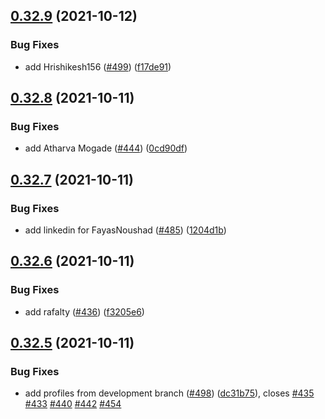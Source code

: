 ## [0.32.9](https://github.com/EddieHubCommunity/LinkFree/compare/v0.32.8...v0.32.9) (2021-10-12)


### Bug Fixes

* add Hrishikesh156 ([#499](https://github.com/EddieHubCommunity/LinkFree/issues/499)) ([f17de91](https://github.com/EddieHubCommunity/LinkFree/commit/f17de91ef692371354fe11a9d8f8b5979082a79e))



## [0.32.8](https://github.com/EddieHubCommunity/LinkFree/compare/v0.32.7...v0.32.8) (2021-10-11)


### Bug Fixes

* add Atharva Mogade ([#444](https://github.com/EddieHubCommunity/LinkFree/issues/444)) ([0cd90df](https://github.com/EddieHubCommunity/LinkFree/commit/0cd90dfef858c4c5fa1259ff061fa34f83531195))



## [0.32.7](https://github.com/EddieHubCommunity/LinkFree/compare/v0.32.6...v0.32.7) (2021-10-11)


### Bug Fixes

* add linkedin for FayasNoushad ([#485](https://github.com/EddieHubCommunity/LinkFree/issues/485)) ([1204d1b](https://github.com/EddieHubCommunity/LinkFree/commit/1204d1b362bdb4500936a9802661c891a0cfc35f))



## [0.32.6](https://github.com/EddieHubCommunity/LinkFree/compare/v0.32.5...v0.32.6) (2021-10-11)


### Bug Fixes

* add rafalty ([#436](https://github.com/EddieHubCommunity/LinkFree/issues/436)) ([f3205e6](https://github.com/EddieHubCommunity/LinkFree/commit/f3205e6adfe141443452d6de7da611da4ee30043))



## [0.32.5](https://github.com/EddieHubCommunity/LinkFree/compare/v0.32.4...v0.32.5) (2021-10-11)


### Bug Fixes

* add profiles from development branch ([#498](https://github.com/EddieHubCommunity/LinkFree/issues/498)) ([dc31b75](https://github.com/EddieHubCommunity/LinkFree/commit/dc31b75d4b41195030a86fa8eaf6f225e2a8a806)), closes [#435](https://github.com/EddieHubCommunity/LinkFree/issues/435) [#433](https://github.com/EddieHubCommunity/LinkFree/issues/433) [#440](https://github.com/EddieHubCommunity/LinkFree/issues/440) [#442](https://github.com/EddieHubCommunity/LinkFree/issues/442) [#454](https://github.com/EddieHubCommunity/LinkFree/issues/454)



